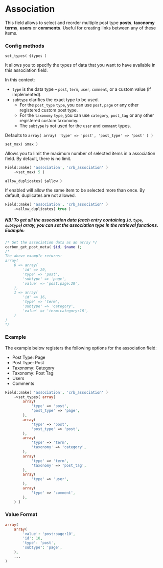 # Association

This field allows to select and reorder multiple post type **posts**, **taxonomy terms**, **users** or **comments**. Useful for creating links between any of these items.

### Config methods

`set_types( $types )`

It allows you to specify the types of data that you want to have available in this association field.

In this context:

* `type` is the data type – `post`, `term`, `user`, `comment`, or a custom value (if implemented).
* `subtype` clarifies the exact type to be used. 
	* For the `post_type` `type`, you can use `post`, `page` or any other registered custom post type. 
	* For the `taxonomy` `type`, you can use `category`, `post_tag` or any other registered custom taxonomy. 
	* The `subtype` is not used for the `user` and `comment` types.

Defaults to `array( array( 'type' => 'post', 'post_type' => 'post' ) )`

`set_max( $max )`

Allows you to limit the maximum number of selected items in a association field. By default, there is no limit.

```php
Field::make( 'association', 'crb_association' )
	->set_max( 5 )
```

`allow_duplicates( $allow )`

If enabled will allow the same item to be selected more than once. By default, duplicates are not allowed.

```php
Field::make( 'association', 'crb_association' )
	->allow_duplicates( true )
```

##### NB! To get all the association data (each entry containing `id`, `type`, `subtype`) array, you can set the association type in the retrieval functions. Example:

```php
/* Get the association data as an array */
carbon_get_post_meta( $id, $name );
/*
The above example returns: 
array( 
	0 => array(
		'id' => 20,
		'type' => 'post',
		'subtype' => 'page',
		'value' => 'post:page:20',
	), 
	1 => array(
		'id' => 16,
		'type' => 'term',
		'subtype' => 'category',
		'value' => 'term:category:16',
	)
)
*/
```

### Example

The example below registers the following options for the association field:

* Post Type: Page
* Post Type: Post
* Taxonomy: Category
* Taxonomy: Post Tag
* Users
* Comments

```php
Field::make( 'association', 'crb_association' )
	->set_types( array(
		array(
			'type' => 'post',
			'post_type' => 'page',
		),
		array(
			'type' => 'post',
			'post_type' => 'post',
		),
		array(
			'type' => 'term',
			'taxonomy' => 'category',
		),
		array(
			'type' => 'term',
			'taxonomy' => 'post_tag',
		),
		array(
			'type' => 'user',
		),
		array(
			'type' => 'comment',
		),
	) )
```

### Value Format

```php
array(
	array(
		'value': 'post:page:10',
		'id': 10,
		'type': 'post',
		'subtype': 'page',
	),
	...
)
```
